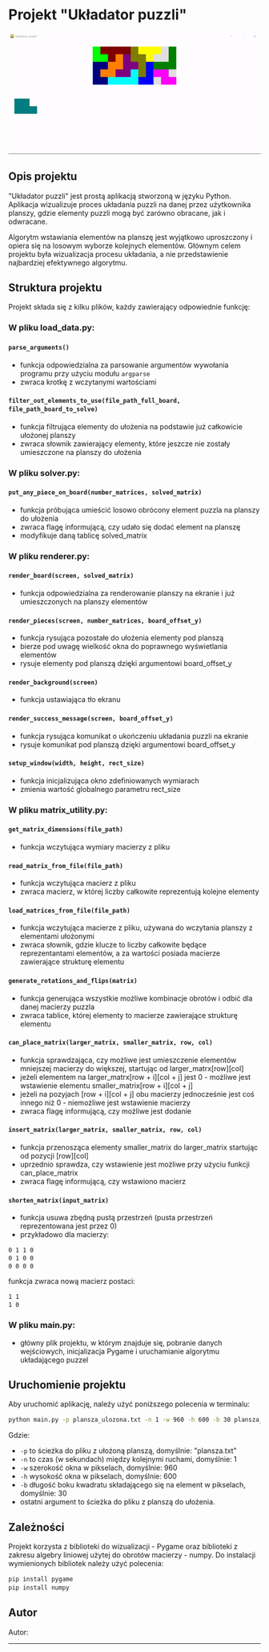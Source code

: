 # Projekt "Układator puzzli" 

![](https://raw.githubusercontent.com/Kulizon/PuzzleSolver/master/presentation.gif)

## Opis projektu
"Układator puzzli" jest prostą aplikacją stworzoną w języku Python. 
Aplikacja wizualizuje proces układania puzzli na danej przez użytkownika planszy, gdzie elementy puzzli 
mogą być zarówno obracane, jak i odwracane.

Algorytm wstawiania elementów na planszę jest wyjątkowo uproszczony i opiera się na losowym wyborze kolejnych elementów.
Głównym celem projektu była wizualizacja procesu układania, a nie przedstawienie najbardziej efektywnego algorytmu.

## Struktura projektu
Projekt składa się z kilku plików, każdy zawierający odpowiednie funkcję:

### W pliku **load_data.py**:

#### `parse_arguments()`
- funkcja odpowiedzialna za parsowanie argumentów wywołania programu przy użyciu modułu `argparse`
- zwraca krotkę z wczytanymi wartościami

#### `filter_out_elements_to_use(file_path_full_board, file_path_board_to_solve)`
- funkcja filtrująca elementy do ułożenia na podstawie już całkowicie ułożonej planszy
- zwraca słownik zawierający elementy, które jeszcze nie zostały umieszczone na planszy do ułożenia

### W pliku **solver.py**:

#### `put_any_piece_on_board(number_matrices, solved_matrix)`
- funkcja próbująca umieścić losowo obrócony element puzzla na planszy do ułożenia
- zwraca flagę informującą, czy udało się dodać element na planszę
- modyfikuje daną tablicę solved_matrix

### W pliku **renderer.py**:

#### `render_board(screen, solved_matrix)`
- funkcja odpowiedzialna za renderowanie planszy na ekranie i już umieszczonych na planszy elementów

#### `render_pieces(screen, number_matrices, board_offset_y)`
- funkcja rysująca pozostałe do ułożenia elementy pod planszą
- bierze pod uwagę wielkość okna do poprawnego wyświetlania elementów
- rysuje elementy pod planszą dzięki argumentowi board_offset_y

#### `render_background(screen)`
- funkcja ustawiająca tło ekranu

#### `render_success_message(screen, board_offset_y)`
- funkcja rysująca komunikat o ukończeniu układania puzzli na ekranie
- rysuje komunikat pod planszą dzięki argumentowi board_offset_y

#### `setup_window(width, height, rect_size)`
- funkcja inicjalizująca okno zdefiniowanych wymiarach
- zmienia wartość globalnego parametru rect_size

### W pliku **matrix_utility.py**:

#### `get_matrix_dimensions(file_path)`
- funkcja wczytująca wymiary macierzy z pliku

#### `read_matrix_from_file(file_path)`
- funkcja wczytująca macierz z pliku
- zwraca macierz, w której liczby całkowite reprezentują kolejne elementy

#### `load_matrices_from_file(file_path)`
- funkcja wczytująca macierze z pliku, używana do wczytania planszy z elementami ułożonymi
- zwraca słownik, gdzie klucze to liczby całkowite będące reprezentantami elementów, a za wartości posiada macierze zawierające strukturę elementu

#### `generate_rotations_and_flips(matrix)`
- funkcja generująca wszystkie możliwe kombinacje obrotów i odbić dla danej macierzy puzzla
- zwraca tablice, której elementy to macierze zawierające strukturę elementu

#### `can_place_matrix(larger_matrix, smaller_matrix, row, col)`
- funkcja sprawdzająca, czy możliwe jest umieszczenie elementów mniejszej macierzy do większej, startując od larger_matrx[row][col]
- jeżeli elementem na larger_matrx[row + i][col + j] jest 0 - możliwe jest wstawienie elementu smaller_matrix[row + i][col + j]
- jeżeli na pozyjach [row + i][col + j] obu macierzy jednocześnie jest coś innego niż 0 - niemożliwe jest wstawienie macierzy
- zwraca flagę informującą, czy możliwe jest dodanie

#### `insert_matrix(larger_matrix, smaller_matrix, row, col)`
- funkcja przenosząca elementy smaller_matrix do larger_matrix startując od pozycji [row][col]
- uprzednio sprawdza, czy wstawienie jest możliwe przy użyciu funkcji can_place_matrix
- zwraca flagę informującą, czy wstawiono macierz

#### `shorten_matrix(input_matrix)`
- funkcja usuwa zbędną pustą przestrzeń (pusta przestrzeń reprezentowana jest przez 0)
- przykładowo dla macierzy:
```0 0 0 0
0 1 1 0
0 1 0 0
0 0 0 0
```
funkcja zwraca nową macierz postaci:
```
1 1
1 0
```

### W pliku **main.py**:
- główny plik projektu, w którym znajduje się, pobranie danych wejściowych, inicjalizacja Pygame i uruchamianie algorytmu układającego puzzel


## Uruchomienie projektu
Aby uruchomić aplikację, należy użyć poniższego polecenia w terminalu:

```bash
python main.py -p plansza_ulozona.txt -n 1 -w 960 -h 600 -b 30 plansza_do_ulozenia.txt
```

Gdzie:
- `-p` to ścieżka do pliku z ułożoną planszą, domyślnie: "plansza.txt"
- `-n` to czas (w sekundach) między kolejnymi ruchami, domyślnie: 1
- `-w` szerokość okna w pikselach, domyślnie: 960
- `-h` wysokość okna w pikselach, domyślnie: 600
- `-b` długość boku kwadratu składającego się na element w pikselach, domyślnie: 30
- ostatni argument to ścieżka do pliku z planszą do ułożenia.

## Zależności
Projekt korzysta z biblioteki do wizualizacji - Pygame oraz biblioteki z zakresu algebry liniowej użytej do obrotów macierzy - numpy.
Do instalacji wymienionych bibliotek należy użyć polecenia:

```bash
pip install pygame
pip install numpy
```

## Autor
Autor:

---